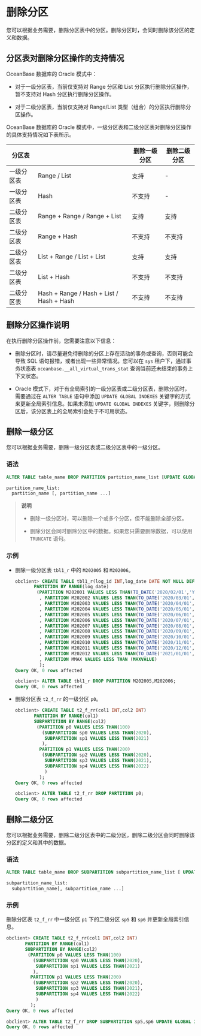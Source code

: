 # 删除分区

您可以根据业务需要，删除分区表中的分区。删除分区时，会同时删除该分区的定义和数据。

## 分区表对删除分区操作的支持情况

OceanBase 数据库的 Oracle 模式中：

* 对于一级分区表，当前仅支持对 Range 分区和 List 分区执行删除分区操作，暂不支持对 Hash 分区执行删除分区操作。

* 对于二级分区表，当前仅支持对 Range/List 类型（组合）的分区执行删除分区操作。

OceanBase 数据库的 Oracle 模式中，一级分区表和二级分区表对删除分区操作的具体支持情况如下表所示。

|                       分区表                       || 删除一级分区 | 删除二级分区 |
|-------|------------------------------------------|--------|--------|
| 一级分区表 | Range / List                             | 支持     | -      |
| 一级分区表 | Hash                                     | 不支持    | -      |
| 二级分区表 | Range + Range / Range + List             | 支持     | 支持     |
| 二级分区表 | Range + Hash                             | 不支持    | 不支持    |
| 二级分区表 | List + Range / List + List               | 支持     | 支持     |
| 二级分区表 | List + Hash                              | 不支持    | 不支持    |
| 二级分区表 | Hash + Range / Hash + List / Hash + Hash | 不支持    | 不支持    |

## 删除分区操作说明

在执行删除分区操作前，您需要注意以下信息：

* 删除分区时，请尽量避免待删除的分区上存在活动的事务或查询，否则可能会导致 SQL 语句报错，或者出现一些异常情况。您可以在 `sys` 租户下，通过事务状态表 `oceanbase.__all_virtual_trans_stat` 查询当前还未结束的事务上下文状态。

* Oracle 模式下，对于有全局索引的一级分区表或二级分区表，删除分区时，需要通过在 `ALTER TABLE` 语句中添加 `UPDATE GLOBAL INDEXES` 关键字的方式来更新全局索引信息。如果未添加 `UPDATE GLOBAL INDEXES` 关键字，则删除分区后，该分区表上的全局索引会处于不可用状态。

## 删除一级分区

您可以根据业务需要，删除一级分区表或二级分区表中的一级分区。

### 语法

```sql
ALTER TABLE table_name DROP PARTITION partition_name_list [UPDATE GLOBAL INDEXES];

partition_name_list:
  partition_name [, partition_name ...]
```

>**说明**
>
>* 删除一级分区时，可以删除一个或多个分区，但不能删除全部分区。
>
>* 删除分区会同时删除分区中的数据。如果您只需要删除数据，可以使用 `TRUNCATE` 语句。

### 示例

* 删除一级分区表 `tbl1_r` 中的 `M202005` 和 `M202006`。

  ```sql
  obclient> CREATE TABLE tbl1_r(log_id INT,log_date DATE NOT NULL DEFAULT SYSDATE)
         PARTITION BY RANGE(log_date) 
          (PARTITION M202001 VALUES LESS THAN(TO_DATE('2020/02/01','YYYY/MM/DD'))
           , PARTITION M202002 VALUES LESS THAN(TO_DATE('2020/03/01','YYYY/MM/DD'))
           , PARTITION M202003 VALUES LESS THAN(TO_DATE('2020/04/01','YYYY/MM/DD'))
           , PARTITION M202004 VALUES LESS THAN(TO_DATE('2020/05/01','YYYY/MM/DD'))
           , PARTITION M202005 VALUES LESS THAN(TO_DATE('2020/06/01','YYYY/MM/DD'))
           , PARTITION M202006 VALUES LESS THAN(TO_DATE('2020/07/01','YYYY/MM/DD'))
           , PARTITION M202007 VALUES LESS THAN(TO_DATE('2020/08/01','YYYY/MM/DD'))
           , PARTITION M202008 VALUES LESS THAN(TO_DATE('2020/09/01','YYYY/MM/DD'))
           , PARTITION M202009 VALUES LESS THAN(TO_DATE('2020/10/01','YYYY/MM/DD'))
           , PARTITION M202010 VALUES LESS THAN(TO_DATE('2020/11/01','YYYY/MM/DD'))
           , PARTITION M202011 VALUES LESS THAN(TO_DATE('2020/12/01','YYYY/MM/DD'))
           , PARTITION M202012 VALUES LESS THAN(TO_DATE('2021/01/01','YYYY/MM/DD'))
           , PARTITION MMAX VALUES LESS THAN (MAXVALUE)
           );
  Query OK, 0 rows affected
  
  obclient> ALTER TABLE tbl1_r DROP PARTITION M202005,M202006;
  Query OK, 0 rows affected
  ```

* 删除分区表 `t2_f_rr` 的一级分区 `p0`。

  ```sql
  obclient> CREATE TABLE t2_f_rr(col1 INT,col2 INT)
         PARTITION BY RANGE(col1)
         SUBPARTITION BY RANGE(col2)
          (PARTITION p0 VALUES LESS THAN(100)
            (SUBPARTITION sp0 VALUES LESS THAN(2020),
             SUBPARTITION sp1 VALUES LESS THAN(2021)
            ),
           PARTITION p1 VALUES LESS THAN(200)
            (SUBPARTITION sp2 VALUES LESS THAN(2020),
             SUBPARTITION sp3 VALUES LESS THAN(2021),
             SUBPARTITION sp4 VALUES LESS THAN(2022)
             )
           );
  Query OK, 0 rows affected
  
  obclient> ALTER TABLE t2_f_rr DROP PARTITION p0;
  Query OK, 0 rows affected
  ```

## 删除二级分区

您可以根据业务需要，删除二级分区表中的二级分区，删除二级分区会同时删除该分区的定义和其中的数据。

### 语法

```sql
ALTER TABLE table_name DROP SUBPARTITION subpartition_name_list [ UPDATE GLOBAL INDEXES ];

subpartition_name_list:
  subpartition_name[, subpartition_name ...]
```

### 示例

删除分区表 `t2_f_rr` 中一级分区 `p1` 下的二级分区 `sp5` 和 `sp6` 并更新全局索引信息。

```sql
obclient> CREATE TABLE t2_f_rr(col1 INT,col2 INT)
       PARTITION BY RANGE(col1)
       SUBPARTITION BY RANGE(col2)
        (PARTITION p0 VALUES LESS THAN(100)
          (SUBPARTITION sp0 VALUES LESS THAN(2020),
           SUBPARTITION sp1 VALUES LESS THAN(2021)
          ),
         PARTITION p1 VALUES LESS THAN(200)
          (SUBPARTITION sp2 VALUES LESS THAN(2020),
           SUBPARTITION sp3 VALUES LESS THAN(2021),
           SUBPARTITION sp4 VALUES LESS THAN(2022)
           )
         );
Query OK, 0 rows affected

obclient> ALTER TABLE t2_f_rr DROP SUBPARTITION sp5,sp6 UPDATE GLOBAL INDEXES;
Query OK, 0 rows affected
```
